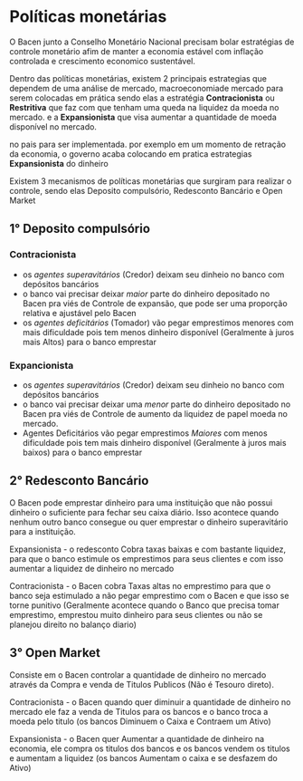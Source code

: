# Políticas monetárias
O Bacen junto a Conselho Monetário Nacional precisam bolar estratégias de controle monetário afim de manter a economia estável com inflação controlada e crescimento economico sustentável. 

Dentro das políticas monetárias, existem 2 principais estrategias que dependem de uma análise de mercado, macroeconomiade mercado para serem colocadas em prática sendo elas a estratégia **Contracionista** ou **Restritiva** que faz com que tenham uma queda na liquidez da moeda no mercado.
e a **Expansionista** que visa aumentar a quantidade de moeda disponível no mercado.

 no pais para ser implementada. por exemplo em um momento de retração da economia, o governo acaba colocando em pratica estrategias **Expansionista** do dinheiro

Existem 3 mecanismos de políticas monetárias que surgiram para realizar o controle, sendo elas Deposito compulsório, Redesconto Bancário e Open Market

## 1° Deposito compulsório 
### Contracionista
- os *agentes superavitários* (Credor) deixam seu dinheio no banco com depósitos bancários 
- o banco vai precisar deixar *maior* parte do dinheiro depositado no Bacen pra viés de Controle de expansão, que pode ser uma proporção relativa e ajustável pelo Bacen
- os *agentes deficitários* (Tomador) vão pegar emprestimos menores com mais dificuldade pois tem menos dinheiro disponível (Geralmente à juros mais Altos) para o banco emprestar
### Expancionista
- os *agentes superavitários* (Credor) deixam seu dinheio no banco com depósitos bancários
- o banco vai precisar deixar uma *menor* parte do dinheiro depositado no Bacen pra viés de Controle de aumento da liquidez de papel moeda no mercado.
- Agentes Deficitários vão pegar emprestimos *Maiores* com menos dificuldade pois tem mais dinheiro disponível (Geralmente à juros mais baixos) para o banco emprestar

## 2° Redesconto Bancário
O Bacen pode emprestar dinheiro para uma instituição que não possui dinheiro o suficiente para fechar seu caixa diário.
Isso acontece quando nenhum outro banco consegue ou quer emprestar o dinheiro superavitário para a instituição.

Expansionista - o redesconto Cobra taxas baixas e com bastante liquidez, para que o banco estimule os emprestimos para seus clientes e com isso aumentar a liquidez de dinheiro no mercado

Contracionista - o Bacen cobra Taxas altas no emprestimo para que o banco seja estimulado a não pegar emprestimo com o Bacen 
e que isso se torne punitivo (Geralmente acontece quando o Banco que precisa tomar emprestimo, emprestou muito dinheiro para seus clientes ou não se planejou direito no balanço diario)

## 3° Open Market
Consiste em o Bacen controlar a quantidade de dinheiro no mercado através da Compra e venda de Titulos Publicos (Não é Tesouro direto).
    
Contracionista - o Bacen quando quer diminuir a quantidade de dinheiro no mercado ele faz a venda de Titulos para os bancos
e o banco troca a moeda pelo titulo (os bancos Diminuem o Caixa e Contraem um Ativo)
    
Expansionista - o Bacen quer Aumentar a quantidade de dinheiro na economia, ele compra os titulos dos bancos 
e os bancos vendem os titulos e aumentam a liquidez (os bancos Aumentam o caixa e se desfazem do Ativo)